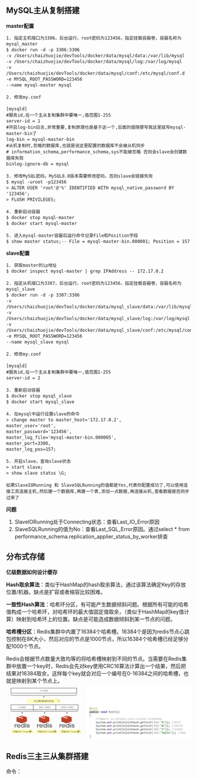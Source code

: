 ## MySQL主从复制搭建

**master配置**

```shell
1. 指定主机端口为3306，后台运行，root密码为123456，指定挂载容器卷，容器名称为mysql_master
$ docker run -d -p 3306:3306 
-v /Users/chaizhuojie/devTools/docker/data/mysql/data:/var/lib/mysql 
-v /Users/chaizhuojie/devTools/docker/data/mysql/log:/var/log/mysql 
-v /Users/chaizhuojie/devTools/docker/data/mysql/conf:/etc/mysql/conf.d 
-e MYSQL_ROOT_PASSWORD=123456 
--name mysql-master mysql

2. 修改my.conf

[mysqld]
#服务id,在一个主从复制集群中要唯一,值范围1-255
server-id = 1
#开启log-bin日志,非常重要,复制原理也是基于这一个,后面的值随便写我这里就写mysql-master-bin了
log-bin = mysql-master-bin
#从机复制时,忽略的数据库,也就是说这里配置的数据库不会被从机同步
# information_schema,performance_schema,sys不能被忽略 否则会slave会创建数据库失败
binlog-ignore-db = mysql

3. 修改MySQL密码，MySQL8.0版本需要修改密码，否则slave会链接失败
$ mysql -uroot -p123456
> ALTER USER 'root'@'%' IDENTIFIED WITH mysql_native_password BY '123456';
> FLUSH PRIVILEGES;

4. 重新启动容器
$ docker stop mysql-master
$ docker start mysql-master

5. 进入mysql-master容器后运行命令记录File和Position字段
$ show master status;-- File = mysql-master-bin.000001; Position = 157
```

**slave配置**

```shell
1. 获取master的ip地址
$ docker inspect mysql-master | grep IPAddress -- 172.17.0.2

2. 指定从机端口为3307，后台运行，root密码为123456，指定挂载容器卷，容器名称为mysql_slave
$ docker run -d -p 3307:3306
-v /Users/chaizhuojie/devTools/docker/data/mysql_slave/data:/var/lib/mysql
-v /Users/chaizhuojie/devTools/docker/data/mysql_slave/log:/var/log/mysql
-v /Users/chaizhuojie/devTools/docker/data/mysql_slave/conf:/etc/mysql/conf.d
-e MYSQL_ROOT_PASSWORD=123456
--name mysql_slave mysql

2. 修改my.conf

[mysqld]
#服务id,在一个主从复制集群中要唯一,值范围1-255
server-id = 2

3. 重新启动容器
$ docker stop mysql_slave
$ docker start mysql_slave

4. 在mysql中运行设置slave的命令
> change master to master_host='172.17.0.2',
master_user='root',
master_password='123456',
master_log_file='mysql-master-bin.000005',
master_port=3306,
master_log_pos=157;

5. 开启slave，查询slave状态
> start slave;
> show slave status \G;

如果SlaveIORunning 和 SlaveSQLRunning的值都是Yes,代表你配置成功了,可以使用连接工具连接主机,然后建一个数据库,再建一个表,添加一点数据,再连接从机,查看数据是否同步过来了
```

**问题**
1. SlaveIORunning处于Connecting状态：查看Last_IO_Error原因
2. SlaveSQLRunning的值为No：查看Last_SQL_Error原因。通过select * from performance_schema.replication_applier_status_by_worker排查
## 分布式存储

**亿级数据如何设计缓存**

**Hash取余算法**：类似于HashMap的hash取余算法，通过该算法确定Key的存放位置/机器。缺点是扩容或者缩容比较困难。

**一致性Hash算法**：哈希环分区，有可能产生数据倾斜问题。根据所有可能的哈希值构成一个哈希环，对哈希环的最大值固定值取余，（类似于HashMap的key值计算）映射到哈希环上的位置。缺点是可能造成数据倾斜到某一节点的问题。

**哈希槽分区**：Redis集群中内置了16384个哈希槽。16384个是因为redis节点心跳包控制在8K大小，然后对应的节点是1000节点，所以16384个哈希槽已经足够分配1000个节点。

Redis会根据节点数量大致均等的将哈希槽映射到不同的节点。当需要在Redis集群中放置一个key时，Redis会先对key使用CRC16算法计算出一个结果，然后把结果对16384取余，这样每个key就会对应一个编号在0-16384之间的哈希槽，也就是映射到某个节点上。
![](assets/Pasted%20image%2020230908163309.png)
## Redis三主三从集群搭建

命令：

